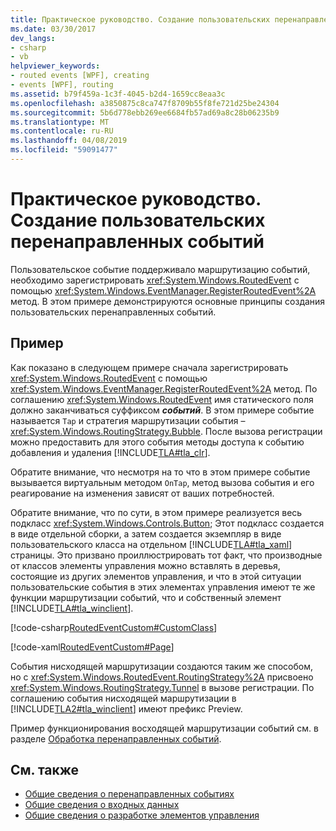 ```yaml
---
title: Практическое руководство. Создание пользовательских перенаправленных событий
ms.date: 03/30/2017
dev_langs:
- csharp
- vb
helpviewer_keywords:
- routed events [WPF], creating
- events [WPF], routing
ms.assetid: b79f459a-1c3f-4045-b2d4-1659cc8eaa3c
ms.openlocfilehash: a3850875c8ca747f8709b55f8fe721d25be24304
ms.sourcegitcommit: 5b6d778ebb269ee6684fb57ad69a8c28b06235b9
ms.translationtype: MT
ms.contentlocale: ru-RU
ms.lasthandoff: 04/08/2019
ms.locfileid: "59091477"
---
```

# <a name="how-to-create-a-custom-routed-event"></a>Практическое руководство. Создание пользовательских перенаправленных событий
Пользовательское событие поддерживало маршрутизацию событий, необходимо зарегистрировать <xref:System.Windows.RoutedEvent> с помощью <xref:System.Windows.EventManager.RegisterRoutedEvent%2A> метод. В этом примере демонстрируются основные принципы создания пользовательских перенаправленных событий.  
  
## <a name="example"></a>Пример  
 Как показано в следующем примере сначала зарегистрировать <xref:System.Windows.RoutedEvent> с помощью <xref:System.Windows.EventManager.RegisterRoutedEvent%2A> метод. По соглашению <xref:System.Windows.RoutedEvent> имя статического поля должно заканчиваться суффиксом ***событий***. В этом примере событие называется `Tap` и стратегия маршрутизации события – <xref:System.Windows.RoutingStrategy.Bubble>. После вызова регистрации можно предоставить для этого события методы доступа к событию добавления и удаления [!INCLUDE[TLA#tla_clr](../../../../includes/tlasharptla-clr-md.md)].  
  
 Обратите внимание, что несмотря на то что в этом примере событие вызывается виртуальным методом `OnTap`, метод вызова события и его реагирование на изменения зависят от ваших потребностей.  
  
 Обратите внимание, что по сути, в этом примере реализуется весь подкласс <xref:System.Windows.Controls.Button>; Этот подкласс создается в виде отдельной сборки, а затем создается экземпляр в виде пользовательского класса на отдельном [!INCLUDE[TLA#tla_xaml](../../../../includes/tlasharptla-xaml-md.md)] страницы. Это призвано проиллюстрировать тот факт, что производные от классов элементы управления можно вставлять в деревья, состоящие из других элементов управления, и что в этой ситуации пользовательские события в этих элементах управления имеют те же функции маршрутизации событий, что и собственный элемент [!INCLUDE[TLA#tla_winclient](../../../../includes/tlasharptla-winclient-md.md)].  
  
 [!code-csharp[RoutedEventCustom#CustomClass](~/samples/snippets/csharp/VS_Snippets_Wpf/RoutedEventCustom/CSharp/SDKSampleLibrary/class1.cs#customclass)]
   
  
 [!code-xaml[RoutedEventCustom#Page](~/samples/snippets/csharp/VS_Snippets_Wpf/RoutedEventCustom/CSharp/RoutedEventCustomApp/default.xaml#page)]  
  
 События нисходящей маршрутизации создаются таким же способом, но с <xref:System.Windows.RoutedEvent.RoutingStrategy%2A> присвоено <xref:System.Windows.RoutingStrategy.Tunnel> в вызове регистрации. По соглашению события нисходящей маршрутизации в [!INCLUDE[TLA2#tla_winclient](../../../../includes/tla2sharptla-winclient-md.md)] имеют префикс Preview.  
  
 Пример функционирования восходящей маршрутизации событий см. в разделе [Обработка перенаправленных событий](how-to-handle-a-routed-event.md).  
  
## <a name="see-also"></a>См. также

- [Общие сведения о перенаправленных событиях](routed-events-overview.md)
- [Общие сведения о входных данных](input-overview.md)
- [Общие сведения о разработке элементов управления](../controls/control-authoring-overview.md)

